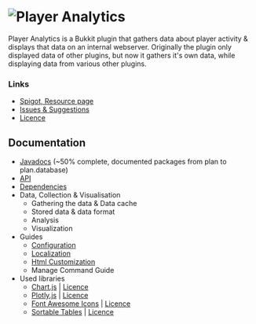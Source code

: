 # ![Player Analytics](https://puu.sh/t8vin.png)

Player Analytics is a Bukkit plugin that gathers data about player activity & displays that data on an internal webserver.
Originally the plugin only displayed data of other plugins, but now it gathers it's own data, while displaying data from various other plugins.
### Links
- [Spigot, Resource page](https://www.spigotmc.org/resources/plan-player-analytics.32536/)
- [Issues & Suggestions](https://github.com/Rsl1122/Plan-PlayerAnalytics/issues)
- [Licence](https://github.com/Rsl1122/Plan-PlayerAnalytics/blob/master/Plan/src/main/resources/licence.yml)

## Documentation
- [Javadocs](https://rsl1122.github.io/Plan-PlayerAnalytics/) (~50% complete, documented packages from plan to plan.database)
- [API](documentation/API.md)
- [Dependencies](documentation/Dependencies.md)
- Data, Collection & Visualisation
  - Gathering the data & Data cache
  - Stored data & data format
  - Analysis
  - Visualization
- Guides
  - [Configuration](documentation/Configuration.md)
  - [Localization](documentation/Localization.md)
  - [Html Customization](documentation/HtmlCustomization.md)
  - Manage Command Guide
- Used libraries
  - [Chart.js](http://www.chartjs.org/docs/) | [Licence](http://www.chartjs.org/docs/#notes-license)
  - [Plotly.js](https://plot.ly/javascript/) | [Licence](https://github.com/plotly/plotly.js/blob/master/LICENSE)
  - [Font Awesome Icons](http://fontawesome.io/icons/) | [Licence](https://opensource.org/licenses/mit-license.html)
  - [Sortable Tables](https://kryogenix.org/code/browser/sorttable/) | [Licence](https://kryogenix.org/code/browser/licence.html)
